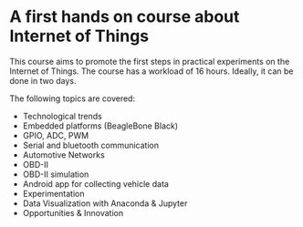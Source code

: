 # A first hands on course about Internet of Things

This course aims to promote the first steps in practical experiments on the Internet of Things. The course has a workload of 16 hours. Ideally, it can be done in two days.

The following topics are covered:
- Technological trends
- Embedded platforms (BeagleBone Black)
- GPIO, ADC, PWM
- Serial and bluetooth communication
- Automotive Networks
- OBD-II
- OBD-II simulation
- Android app for collecting vehicle data
- Experimentation
- Data Visualization with Anaconda & Jupyter
- Opportunities & Innovation

